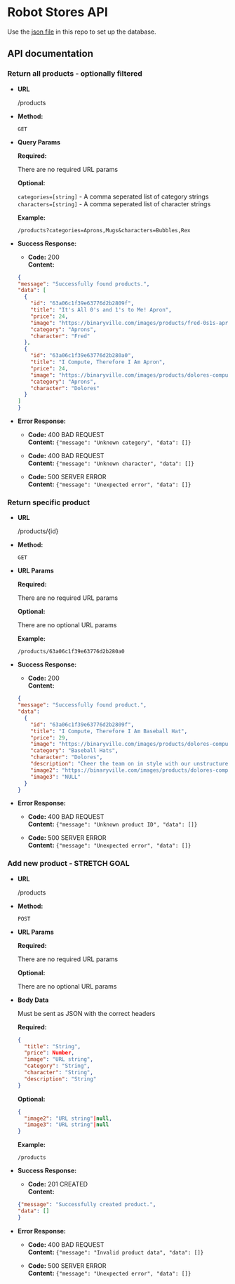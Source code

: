 # Robot Stores API

Use the [json file](products.json) in this repo to set up the database.

## API documentation

### Return all products - optionally filtered

* **URL**

  /products

* **Method:**

  `GET`

* **Query Params**

  **Required:**

  There are no required URL params

  **Optional:**

  `categories=[string]` - A comma seperated list of category strings  
  `characters=[string]` - A comma seperated list of character strings  

  **Example:**

  `/products?categories=Aprons,Mugs&characters=Bubbles,Rex`

* **Success Response:**

    * **Code:** 200 <br />
      **Content:** <br />

  ```json
  {
  "message": "Successfully found products.",
  "data": [
    {
      "id": "63a06c1f39e63776d2b2809f",
      "title": "It's All 0's and 1's to Me! Apron",
      "price": 24,
      "image": "https://binaryville.com/images/products/fred-0s1s-apron-black.jpg",
      "category": "Aprons",
      "character": "Fred"
    },
    {
      "id": "63a06c1f39e63776d2b280a0",
      "title": "I Compute, Therefore I Am Apron",
      "price": 24,
      "image": "https://binaryville.com/images/products/dolores-compute-apron-black.jpg",
      "category": "Aprons",
      "character": "Dolores"
    }
  ]
  }
  ```

* **Error Response:**

    * **Code:** 400 BAD REQUEST <br />
      **Content:** `{"message": "Unknown category", "data": []}`
  
    * **Code:** 400 BAD REQUEST <br />
      **Content:** `{"message": "Unknown character", "data": []}`
  
    * **Code:** 500 SERVER ERROR <br />
      **Content:** `{"message": "Unexpected error", "data": []}`

### Return specific product

* **URL**

  /products/{id}

* **Method:**

  `GET`

* **URL Params**

  **Required:**

  There are no required URL params

  **Optional:**

  There are no optional URL params

  **Example:**

  `/products/63a06c1f39e63776d2b280a0`

* **Success Response:**

    * **Code:** 200 <br />
      **Content:** <br />

  ```json
  {
  "message": "Successfully found product.",
  "data": 
    {
      "id": "63a06c1f39e63776d2b2809f",
      "title": "I Compute, Therefore I Am Baseball Hat",
      "price": 29,
      "image": "https://binaryville.com/images/products/dolores-compute-baseballhat-black.jpg",
      "category": "Baseball Hats",
      "character": "Dolores",
      "description": "Cheer the team on in style with our unstructured, low crown, six-panel baseball cap made of 100% organic cotton twill. Featuring our original Binaryville artwork, screen-printed with PVC- and phthalate-free inks. Complete with matching, sewn eyelets, and adjustable fabric closure. ",
      "image2": "https://binaryville.com/images/products/dolores-compute-baseballhat-gray.jpg",
      "image3": "NULL"
    }
  }
  ```

* **Error Response:**

    * **Code:** 400 BAD REQUEST <br />
      **Content:** `{"message": "Unknown product ID", "data": []}`

    * **Code:** 500 SERVER ERROR <br />
      **Content:** `{"message": "Unexpected error", "data": []}`

### Add new product - STRETCH GOAL

* **URL**

  /products

* **Method:**

  `POST`

* **URL Params**

  **Required:**

  There are no required URL params

  **Optional:**

  There are no optional URL params

* **Body Data**

  Must be sent as JSON with the correct headers

  **Required:**

    ```json
    {
      "title": "String",
      "price": Number,
      "image": "URL string",
      "category": "String",
      "character": "String",
      "description": "String"
    }
    ```

  **Optional:**

    ```json
    {
      "image2": "URL string"|null,
      "image3": "URL string"|null
    }
    ```

  **Example:**

  `/products`

* **Success Response:**

    * **Code:** 201 CREATED <br />
      **Content:** <br />

  ```json
  {"message": "Successfully created product.",
  "data": []
  }
  ```

* **Error Response:**

    * **Code:** 400 BAD REQUEST <br />
      **Content:** `{"message": "Invalid product data", "data": []}`

    * **Code:** 500 SERVER ERROR <br />
      **Content:** `{"message": "Unexpected error", "data": []}`
